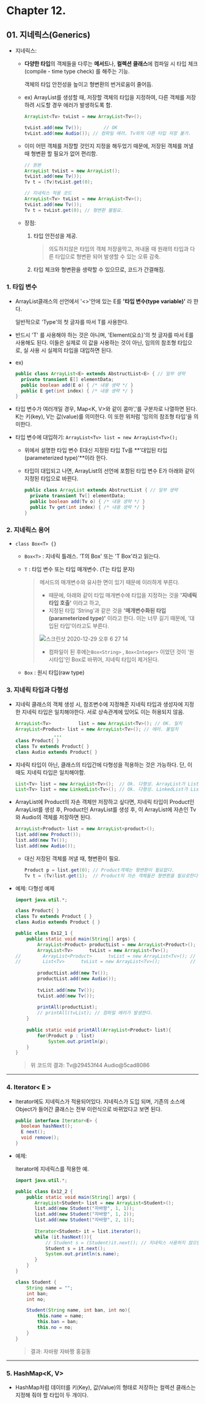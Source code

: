 # Chapter 12.

## 01. 지네릭스(Generics)

* 지네릭스:

  * **다양한 타입**의 객체들을 다루는 **메서드**나, **컬렉션 클래스**에 컴파일 시 타입 체크(compile - time type check) 를 해주는 기능.

    객체의 타입 안전성을 높이고 형변환의 번거로움이 줄어듬.

  * ex) ArrayList를 생성할 때, 저장할 객체의 타입을 지정하여, 다른 객체를 저장하려 시도할 경우 에러가 발생하도록 함.

    ```java
    ArrayList<Tv> tvList = new ArrayList<Tv>();
    
    tvList.add(new Tv());		 // OK
    tvList.add(new Audio()); // 컴파일 에러. Tv외의 다른 타입 저장 불가.
    ```

  * 이미 어떤 객체를 저장할 것인지 지정을 해두었기 때문에, 저장된 객체를 꺼낼 때 형변환 할 필요가 없어 편리함.

    ```java
    // 원본
    ArrayList tvList = new ArrayList();
    tvList.add(new Tv());
    Tv t = (Tv)tvList.get(0);
    ```

    ```java
    // 지네릭스 적용 코드
    ArrayList<Tv> tvList = new ArrayList<Tv>();
    tvList.add(new Tv());
    Tv t = tvList.get(0); // 형변환 불필요.
    ```

  * 장점:

    1. 타입 안전성을 제공.

       > 의도하지않은 타입의 객체 저장을막고, 꺼내올 때 원래의 타입과 다른 타입으로 형변환 되어 발생할 수 있는 오류 감축.

    2. 타입 체크와 형변환을 생략할 수 있으므로, 코드가 간결해짐.

### 1. 타입 변수

* ArrayList클래스의 선언에서 '<>'안에 있는 E를 **'타입 변수(type variable)'** 라 한다.

  일반적으로 'Type'의 첫 글자를 따서 T를 사용한다.

* 반드시 'T' 를 사용해야 하는 것은 아니며, 'Element(요소)'의 첫 글자를 따서 E를 사용해도 된다.
  이들은 실제로 이 값을 사용하는 것이 아닌, 임의의 참조형 타입으로, 실 사용 시 실제의 타입을 대입하면 된다.

* ex)

  ```java
  public class ArrayList<E> extends AbstructList<E> { // 일부 생략
    private transient E[] elementData;
    public boolean add(E o) { /* 내용 생략 */ }
    public E get(int index) { /* 내용 생략 */ }
  }
  ```

* 타입 변수가 여러개일 경우, Map<K, V>와 같이 콤마','를 구분자로 나열하면 된다.
  K는 키(key), V는 값(value)를 의미한다. 이 또한 위처럼 '임의의 참조형 타입'을 의미한다.



* 타입 변수에 대입하기:
   `ArrayList<Tv> list = new ArrayList<Tv>();`

  * 위에서 설명한 타입 변수 E대신 지정된 타입 Tv를 **'대입된 타입(parameterized type)'**이라 한다.

  * 타입이 대입되고 나면, ArrayList의 선언에 포함된 타입 변수 E가 아래와 같이 지정된 타입으로 바뀐다.

    ```java
    public class ArrayList extends AbstructList { // 일부 생략
      private transient Tv[] elementData;
      public boolean add(Tv o) { /* 내용 생략 */ }
      public Tv get(int index) { /* 내용 생략 */ }
    }
    ```



### 2. 지네릭스 용어

* `class Box<T> {}`

  * `Box<T>` : 지네릭 틀래스. 'T의 Box' 또는 'T Box'라고 읽는다.

  * `T` : 타입 변수 또는 타입 매개변수. (T는 타입 문자)

    > 메서드의 매개변수와 유사한 면이 있기 때문에 이러하게 부른다.
    >
    > * 때문에, 아래와 같이 타입 매개변수에 타입을 지정하는 것을 **'지네릭 타입 호출'** 이라고 하고,
    > * 지정된 타입 'String'과 같은 것을 **'매개변수화된 타입(parameterized type)'** 이라고 한다.
    >   이는 너무 길기 때문에, '대입된 타입'이라고도 부른다.
    >
    > ![스크린샷 2020-12-29 오후 6 27 14](https://user-images.githubusercontent.com/69128652/103273787-7ac4b080-4a03-11eb-88eb-6e72709301c7.png)
    >
    > * 컴파일이 된 후에는`Box<String>` , `Box<Integer>` 이었던 것이
    >    '원시타입'인 Box로 바뀌어, 지네릭 타입이 제거된다.

  * `Box` : 원시 타입(raw type)



### 3. 지네릭 타입과 다형성

* 지네릭 클래스의 객체 생성 시, 참조변수에 지정해준 지네릭 타입과 생성자에 지정한 지네릭 타입은 일치해야한다.
  서로 상속관계에 있어도 이는 허용되지 않음.

  ```java
  ArrayList<Tv> 		 list = new ArrayList<Tv>(); // OK. 일치
  ArrayList<Product> list = new ArrayList<Tv>(); // 에러. 불일치
  				...
  class Product{ }
  class Tv extends Product{ }
  class Audio extends Product{ }
  ```

* 지네릭 타입이 아닌, 클래스의 타입간에 다형성을 적용하는 것은 가능하다.
  단, 이 때도 지네릭 타입은 일치해야함.

  ```java
  List<Tv> list = new ArrayList<Tv>();	// Ok. 다형성. ArrayList가 List를 구현.
  List<Tv> list = new LinkedList<Tv>(); // Ok. 다형성. LinkedList가 List를 구현.
  ```

* ArrayList에 Product의 자손 객체만 저장하고 싶다면, 지네릭 타입이 Product인 ArrayList를 생성 후, Product인 ArrayList를 생성 후, 이 ArrayList에 자손인 Tv와 Audio의 객체를 저장하면 된다.

  ```java
  ArrayList<Product> list = new ArrayList<product>();
  list.add(new Product());
  list.add(new Tv());
  list.add(new Audio());
  ```

  * 대신 저장된 객체를 꺼낼 때, 형변환이 필요.

    ```java
    Product p = list.get(0); // Product객체는 형변환이 필요없다.
    Tv t = (Tv)list.get(1);  // Product의 자손 객체들은 형변환을 필요로한다.
    ```



* 예제:
  다형성 예제

  ```java
  import java.util.*;
  
  class Product{ }
  class Tv extends Product { }
  class Audio extends Product { }
  
  public class Ex12_1 {
      public static void main(String[] args) {
          ArrayList<Product> productList = new ArrayList<Product>();
          ArrayList<Tv>      tvList = new ArrayList<Tv>();
  //        ArrayList<Product>      tvList = new ArrayList<Tv>(); // 에러
  //        List<Tv>      tvList = new ArrayList<Tv>();           // Ok. 다형성
          
          productList.add(new Tv());
          productList.add(new Audio());
          
          tvList.add(new Tv());
          tvList.add(new Tv());
          
          printAll(productList);
          // printAll(tvList); // 컴파일 에러가 발생한다.
      }
      
      public static void printAll(ArrayList<Product> list){
          for(Product p : list)
              System.out.println(p);
      }
  }
  ```

  > 위 코드의 결과:
  > Tv@29453f44
  > Audio@5cad8086



---

### 4. Iterator< E >

* Iterator에도 지네릭스가 적용되어있다.
  지네릭스가 도입 되며, 기존의 소스에 Object가 들어간 클래스는 전부 이런식으로 바뀌었다고 보면 된다.

  ```java
  public interface Iterator<E> {
    boolean hashNext();
    E next();
    void remove();
  }
  ```

* 예제:

  Iterator에 지네릭스를 적용한 예.

  ```java
  import java.util.*;
  
  public class Ex12_2 {
      public static void main(String[] args) {
         ArrayList<Student> list = new ArrayList<Student>();
         list.add(new Student("자바왕", 1, 1));
         list.add(new Student("자바왕", 1, 2));
         list.add(new Student("자바왕", 2, 1));
         
         Iterator<Student> it = list.iterator();
         while (it.hasNext()){
             // Student s = (Student)it.next(); // 지네릭스 사용하지 않으면 형변환 필요.
             Student s = it.next();
             System.out.println(s.name);
         }
      }
  }
  
  class Student {
      String name = "";
      int ban;
      int no;
  
      Student(String name, int ban, int no){
          this.name = name;
          this.ban = ban;
          this.no = no;
      }
  }
  ```

  > 결과:
  > 자바왕
  > 자바짱
  > 홍길동

  

---

### 5. HashMap<K, V>

* HashMap처럼 데이터를 키(Key), 값(Value)의 형태로 저장하는 컬렉션 클래스는 지정해 줘야 할 타입이 두 개이다.

  


